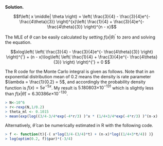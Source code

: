 **Solution.**

$$f\left( x \middle| \theta \right) = \left( \frac{3}{4} - \frac{3}{4}e^{- \frac{4\theta}{3}} \right)^{x}\left( \frac{1}{4} + \frac{3}{4}e^{- \frac{4\theta}{3}} \right)^{n - x}$$

The MLE of $\theta$ can be easily calculated by setting
$f\left( x \middle| \theta \right)^{'}$ to zero and solving the
equation.

$$xlog\left( \left( \frac{3}{4} - \frac{3}{4}e^{- \frac{4\theta}{3}} \right) \right)^{'} + (n - x)\log\left( \left( \frac{1}{4} + \frac{3}{4}e^{- \frac{4\theta}{3}} \right) \right)^{'} = 0
$$

The R code for the Monte Carlo integral is given as follows. Note that
in an exponential distribution mean of 0.2 means the density is rate
parameter $\lambda = \frac{1}{0.2} = 5$, and accordingly the probability
density function is $f(x) = 5e^{- 5x}$. My result is
$5.180803{\times 10}^{- 131}$ which is slightly less than
$f\left( x \middle| \widehat{\theta} \right) = 6.30386e{\times 10}^{- 130}$.

```R
> N<-10^6
> r<-rexp(N,1/0.2)
> theta_ml <- 0.1015
> mean(exp(log((3/4-3/4*exp(-4*r/3) )^x * (1/4+3/4*exp(-4*r/3) )^(n-x))-theta_ml) * exp(theta_ml))
```

Alternatively, $\widehat{\theta}$ can be numerically estimated in R with
the following code.

```R
> f <- function(t){-( x*log(3/4-(3/4)*t) + (n-x)*log((1/4+3*t/4)) )}
> log(optim(0.2, f)$par)*(-3/4)
```
